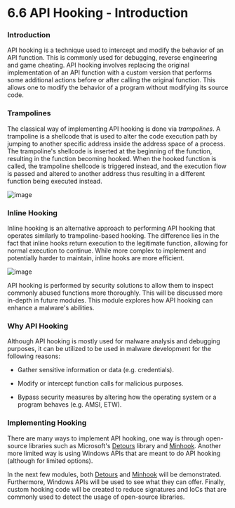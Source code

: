 # 6.6 API Hooking - Introduction

### Introduction

API hooking is a technique used to intercept and modify the behavior of an API function. This is commonly used for debugging, reverse engineering and game cheating. API hooking involves replacing the original implementation of an API function with a custom version that performs some additional actions before or after calling the original function. This allows one to modify the behavior of a program without modifying its source code.

### Trampolines

The classical way of implementing API hooking is done via _trampolines_. A trampoline is a shellcode that is used to alter the code execution path by jumping to another specific address inside the address space of a process. The trampoline's shellcode is inserted at the beginning of the function, resulting in the function becoming hooked. When the hooked function is called, the trampoline shellcode is triggered instead, and the execution flow is passed and altered to another address thus resulting in a different function being executed instead.

![image](https://maldevacademy.s3.amazonaws.com/images/Intermediate/hooking-intro-115247938-09b2e089-3a64-443f-86b1-e147acfe8cdc.png)

### Inline Hooking

Inline hooking is an alternative approach to performing API hooking that operates similarly to trampoline-based hooking. The difference lies in the fact that inline hooks return execution to the legitimate function, allowing for normal execution to continue. While more complex to implement and potentially harder to maintain, inline hooks are more efficient.

![image](https://maldevacademy.s3.amazonaws.com/images/Intermediate/hooking-intro-215247209-ce8c97aa-3d6f-488e-893c-aea9230f6afa.png)

API hooking is performed by security solutions to allow them to inspect commonly abused functions more thoroughly. This will be discussed more in-depth in future modules. This module explores how API hooking can enhance a malware's abilities.

### Why API Hooking

Although API hooking is mostly used for malware analysis and debugging purposes, it can be utilized to be used in malware development for the following reasons:

- Gather sensitive information or data (e.g. credentials).
    
- Modify or intercept function calls for malicious purposes.
    
- Bypass security measures by altering how the operating system or a program behaves (e.g. AMSI, ETW).
    

### Implementing Hooking

There are many ways to implement API hooking, one way is through open-source libraries such as Microsoft's [Detours](https://github.com/microsoft/Detours) library and [Minhook](https://github.com/TsudaKageyu/minhook). Another more limited way is using Windows APIs that are meant to do API hooking (although for limited options).

In the next few modules, both [Detours](https://github.com/microsoft/Detours) and [Minhook](https://github.com/TsudaKageyu/minhook) will be demonstrated. Furthermore, Windows APIs will be used to see what they can offer. Finally, custom hooking code will be created to reduce signatures and IoCs that are commonly used to detect the usage of open-source libraries.